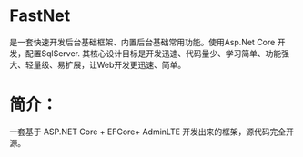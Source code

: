 # FastNet
是一套快速开发后台基础框架、内置后台基础常用功能。使用Asp.Net Core 开发，配置SqlServer.
其核心设计目标是开发迅速、代码量少、学习简单、功能强大、轻量级、易扩展，让Web开发更迅速、简单。

# 简介：

一套基于 ASP.NET Core + EFCore+ AdminLTE 开发出来的框架，源代码完全开源。

